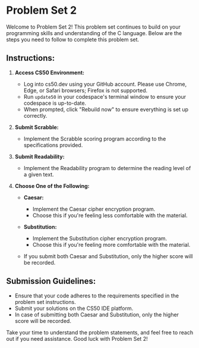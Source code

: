 # Problem Set 2

Welcome to Problem Set 2! This problem set continues to build on your programming skills and understanding of the C language. Below are the steps you need to follow to complete this problem set.

## Instructions:

1. **Access CS50 Environment:**
   - Log into cs50.dev using your GitHub account. Please use Chrome, Edge, or Safari browsers; Firefox is not supported.
   - Run `update50` in your codespace's terminal window to ensure your codespace is up-to-date.
   - When prompted, click "Rebuild now" to ensure everything is set up correctly.

2. **Submit Scrabble:**
   - Implement the Scrabble scoring program according to the specifications provided.

3. **Submit Readability:**
   - Implement the Readability program to determine the reading level of a given text.

4. **Choose One of the Following:**
   - **Caesar:**
     - Implement the Caesar cipher encryption program.
     - Choose this if you're feeling less comfortable with the material.

   - **Substitution:**
     - Implement the Substitution cipher encryption program.
     - Choose this if you're feeling more comfortable with the material.

   - If you submit both Caesar and Substitution, only the higher score will be recorded.

## Submission Guidelines:
- Ensure that your code adheres to the requirements specified in the problem set instructions.
- Submit your solutions on the CS50 IDE platform.
- In case of submitting both Caesar and Substitution, only the higher score will be recorded.

Take your time to understand the problem statements, and feel free to reach out if you need assistance. Good luck with Problem Set 2!
